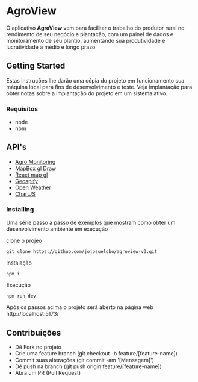 # AgroView

O aplicativo **AgroView** vem para facilitar o trabalho do produtor rural no rendimento de seu negócio e plantação, com um painel de dados e monitoramento de seu plantio, aumentando sua produtividade e lucratividade a médio e longo prazo.


## Getting Started

Estas instruções lhe darão uma cópia do projeto em funcionamento
sua máquina local para fins de desenvolvimento e teste. Veja implantação
para obter notas sobre a implantação do projeto em um sistema ativo.

### Requisitos

- node
- npm

## API's 
- [Agro Monitoring](https://agromonitoring.com)
- [MapBox gl Draw](https://docs.mapbox.com/mapbox-gl-js/example/mapbox-gl-draw)
- [React map gl](https://visgl.github.io/react-map-gl/docs/api-reference/map)
- [Geoapify](https://www.geoapify.com/reverse-geocoding-api)
- [Open Weather](https://openweathermap.org/api/one-call-3)
- [ChartJS](https://www.chartjs.org/docs/latest/getting-started/usage.html)


### Installing

Uma série passo a passo de exemplos que mostram como obter um desenvolvimento
ambiente em execução

clone o projeo

    git clone https://github.com/jojosuelobo/agroview-v3.git

Instalação

    npm i
    
Execução

    npm run dev

Após os passos acima o projeto será aberto na página web http://localhost:5173/

## Contribuições

- Dê Fork no projeto
- Crie uma feature branch (git checkout -b feature/[feature-name])
- Commit suas alterações (git commit -am '[Mensagem]')
- Dê push na branch (git push origin feature/[feature-name])
- Abra um PR (Pull Request)
